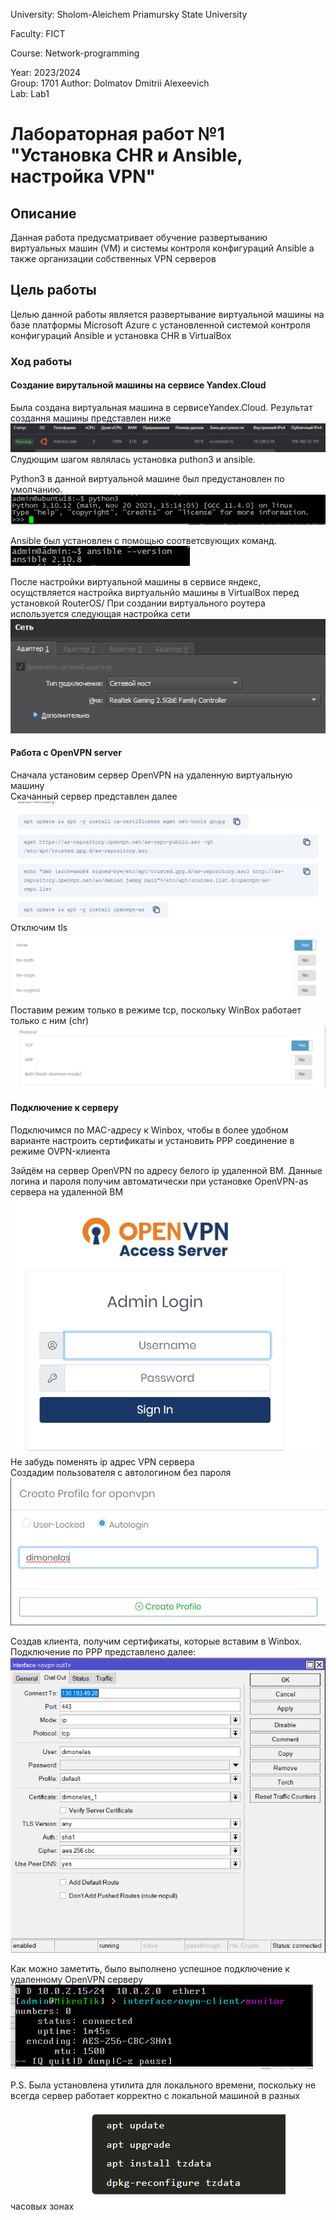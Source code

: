 University: Sholom-Aleichem Priamursky State University 

Faculty: FICT

Course: Network-programming 

Year: 2023/2024  
Group: 1701 
Author: Dolmatov Dmitrii Alexeevich  
Lab: Lab1  

# Лабораторная работ №1 "Установка CHR и Ansible, настройка VPN"  
## Описание  
Данная работа предусматривает обучение развертыванию виртуальных машин (VM) и системы контроля конфигураций Ansible а также организации собственных VPN серверов
## Цель работы  
Целью данной работы является развертывание виртуальной машины на базе платформы Microsoft Azure с установленной системой контроля конфигураций Ansible и установка CHR в VirtualBox
### Ход работы  
#### Создание вирутальной машины на сервисе Yandex.Cloud
Была создана виртуальная машина в сервисеYandex.Cloud. Результат создання машины представлен ниже ![Созданная виртуальная машина](https://github.com/ErdmanAA/2023_2024-network_programming-1701-erdman_a_a/blob/main/lab1/otchet/yandexVM.png)  
Слудющим шагом являлась установка puthon3 и ansible. 

Python3 в данной виртуальной машине был предустановлен по умолчанию. ![Устаановленный python3](https://github.com/ErdmanAA/2023_2024-network_programming-1701-erdman_a_a/blob/main/lab1/otchet/InstalPython3.png) 

Ansible был установлен с помощью соответсвующих команд. ![Установка Ansible](https://github.com/ErdmanAA/2023_2024-network_programming-1701-erdman_a_a/blob/main/lab1/otchet/ansibleinstall.png)  


После настройки виртуальной машины в сервисе яндекс, осущствляется настройка виртуальнйо машины в VirtualBox перед установкой RouterOS/
При создании виртуального роутера используется следующая настройка сети 
![Настройка сети виртуальной машины](https://github.com/ErdmanAA/2023_2024-network_programming-1701-erdman_a_a/blob/main/lab1/otchet/settingVM1.png) 

#### Работа с OpenVPN server
Сначала установим сервер OpenVPN на удаленную виртуальную машину  
Скачанный сервер представлен далее ![Скачанный сервер](https://github.com/DimbikeY/2023_2024-network_programming-k34212-dolmatov_d_a/blob/main/lab1/resources/Скачивание%20openvpn%20сервера.png)  
Отключим tls ![Отключенный tls](https://github.com/DimbikeY/2023_2024-network_programming-k34212-dolmatov_d_a/blob/main/lab1/resources/Отключение%20tls.png)  
Поставим режим только в режиме tcp, поскольку WinBox работает только с ним (chr) ![Выбор TCP](https://github.com/DimbikeY/2023_2024-network_programming-k34212-dolmatov_d_a/blob/main/lab1/resources/Выбор%20TCP.png)  
#### Подключение к серверу
Подключимся по MAC-адресу к Winbox, чтобы в более удобном варианте настроить сертификаты и установить PPP соединение в режиме OVPN-клиента  

Зайдём на сервер OpenVPN по адресу белого ip удаленной ВМ. Данные логина и пароля получим автоматически при установке OpenVPN-as сервера на удаленной ВМ ![Вход в личный кабинет](https://github.com/DimbikeY/2023_2024-network_programming-k34212-dolmatov_d_a/blob/main/lab1/resources/Вход%20в%20личный%20кабинет.png)  
Не забудь поменять ip адрес VPN сервера  
Создадим пользователя с автологином без пароля ![Создание клиента](https://github.com/DimbikeY/2023_2024-network_programming-k34212-dolmatov_d_a/blob/main/lab1/resources/Создание%20пользователя%20с%20автологином.png)  

Создав клиента, получим сертификаты, которые вставим в Winbox.  
Подключение по PPP представлено далее: ![Подключение по PPP](https://github.com/DimbikeY/2023_2024-network_programming-k34212-dolmatov_d_a/blob/main/lab1/resources/Задание%20PPP%20подключения.png)  

Как можно заметить, было выполнено успешное подключение к удаленному OpenVPN серверу ![Успешное подключение](https://github.com/DimbikeY/2023_2024-network_programming-k34212-dolmatov_d_a/blob/main/lab1/resources/Успешный%20успех.png)  

P.S. Была установлена утилита для локального времени, поскольку не всегда сервер работает корректно с локальной машиной в разных часовых зонах ![Утилита для времени](https://github.com/DimbikeY/2023_2024-network_programming-k34212-dolmatov_d_a/blob/main/lab1/resources/Утилита%20для%20локального%20времени.png)  
